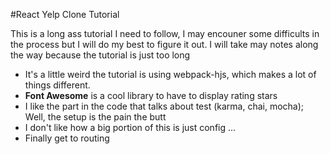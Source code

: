 #React Yelp Clone Tutorial

This is a long ass tutorial I need to follow, I may encouner some difficults in the process but I will do my best to figure it out. I will take may notes along the way because the tutorial is just too long

- It's a little weird the tutorial is using webpack-hjs, which makes a lot of things different. 
- **Font Awesome** is a cool library to have to display rating stars
- I like the part in the code that talks about test (karma, chai, mocha); Well, the setup is the pain the butt
- I don't like how a big portion of this is just config ...
- Finally get to routing
